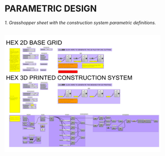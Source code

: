 # PARAMETRIC DESIGN

###### 1. Grasshopper sheet with the construction system parametric definitions.

<a href="https://github.com/angelpontes/PFC/blob/master/PARAMETRIC%20DESIGN/HEX%20PARAMETRIC%20SYSTEM%20v1%20(3D%20PRINT%20IN%20MILLIMETERS).gh?raw=true" title="angelpontes.net"><img src="/IMAGES/GRASSHOPPER-v1.png" alt="GRASSHOPPER" title="GRASSHOPPER"></a>
